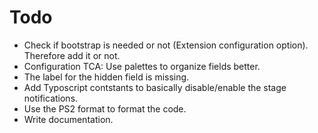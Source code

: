 # Todo

- Check if bootstrap is needed or not (Extension configuration option). Therefore add it or not.
- Configuration TCA: Use palettes to organize fields better. 
- The label for the hidden field is missing.
- Add Typoscript contstants to basically disable/enable the stage notifications.
- Use the PS2 format to format the code.
- Write documentation.